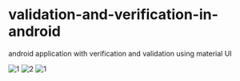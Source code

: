 # validation-and-verification-in-android
android application with verification and validation using material UI



![1](https://user-images.githubusercontent.com/76066630/120586387-e3013d80-c44c-11eb-9534-5e49a95e6e86.PNG)
![2](https://user-images.githubusercontent.com/76066630/120586405-eb597880-c44c-11eb-8859-2eba9caf0d82.PNG)
![1](https://user-images.githubusercontent.com/76066630/120586419-f1e7f000-c44c-11eb-8126-2ce9f281ac8d.PNG)
